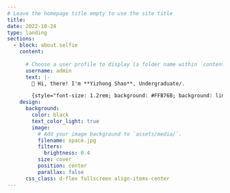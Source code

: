 ```yaml
---
# Leave the homepage title empty to use the site title
title:
date: 2022-10-24
type: landing
sections:
  - block: about.selfie
    content:
  
      # Choose a user profile to display (a folder name within `content/authors/`)
      username: admin
      text: |-
        👋 Hi, there! I'm **Yizhong Shao**, Undergraduate/.

        {style="font-size: 1.2rem; background: #FFB76B; background: linear-gradient(to right, #FFB76B 0%, #FFA73D 30%, #FF7C00 60%, #FF7F04 100%); -webkit-background-clip: text; -webkit-text-fill-color: transparent;"}
    design:
      background:
        color: black
        text_color_light: true
        image:
          # Add your image background to `assets/media/`.
          filename: space.jpg
          filters:
            brightness: 0.4
          size: cover
          position: center
          parallax: false
      css_class: d-flex fullscreen align-items-center
---
```

